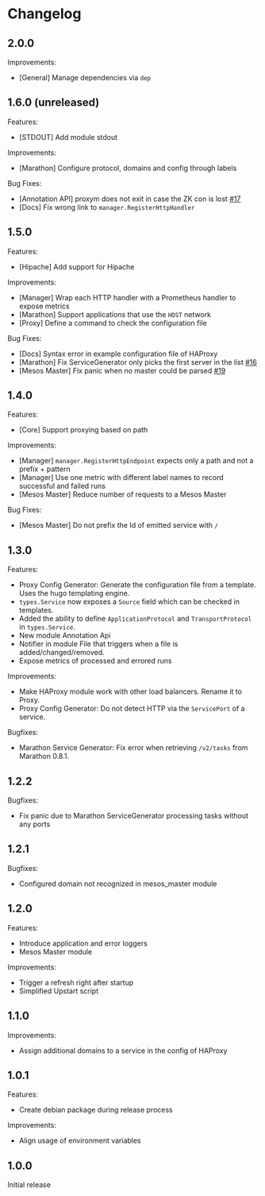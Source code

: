 # Changelog

## 2.0.0

Improvements:
* [General] Manage dependencies via `dep`

## 1.6.0 (unreleased)

Features:
* [STDOUT] Add module stdout

Improvements:
* [Marathon] Configure protocol, domains and config through labels

Bug Fixes:
* [Annotation API] proxym does not exit in case the ZK con is lost [#17](https://github.com/wndhydrnt/proxym/issues/17)
* [Docs] Fix wrong link to `manager.RegisterHttpHandler`

## 1.5.0

Features:
* [Hipache] Add support for Hipache

Improvements:

* [Manager] Wrap each HTTP handler with a Prometheus handler to expose metrics
* [Marathon] Support applications that use the `HOST` network
* [Proxy] Define a command to check the configuration file

Bug Fixes:
* [Docs] Syntax error in example configuration file of HAProxy
* [Marathon] Fix ServiceGenerator only picks the first server in the list [#16](https://github.com/wndhydrnt/proxym/issues/16)
* [Mesos Master] Fix panic when no master could be parsed [#19](https://github.com/wndhydrnt/proxym/issues/19)

## 1.4.0

Features:

* [Core] Support proxying based on path

Improvements:

* [Manager] `manager.RegisterHttpEndpoint` expects only a path and not a prefix + pattern
* [Manager] Use one metric with different label names to record successful and failed runs
* [Mesos Master] Reduce number of requests to a Mesos Master

Bug Fixes:
* [Mesos Master] Do not prefix the Id of emitted service with `/`

## 1.3.0

Features:

* Proxy Config Generator: Generate the configuration file from a template.
  Uses the hugo templating engine.
* `types.Service` now exposes a `Source` field which can be checked in templates.
* Added the ability to define `ApplicationProtocol` and `TransportProtocol` in `types.Service`.
* New module Annotation Api
* Notifier in module File that triggers when a file is added/changed/removed.
* Expose metrics of processed and errored runs

Improvements:

* Make HAProxy module work with other load balancers. Rename it to Proxy.
* Proxy Config Generator: Do not detect HTTP via the `ServicePort` of a service.

Bugfixes:

* Marathon Service Generator: Fix error when retrieving `/v2/tasks` from Marathon 0.8.1.

## 1.2.2

Bugfixes:

* Fix panic due to Marathon ServiceGenerator processing tasks without any ports

## 1.2.1

Bugfixes:

* Configured domain not recognized in mesos_master module

## 1.2.0

Features:

* Introduce application and error loggers
* Mesos Master module

Improvements:

* Trigger a refresh right after startup
* Simplified Upstart script

## 1.1.0

Improvements:

* Assign additional domains to a service in the config of HAProxy

## 1.0.1

Features:

* Create debian package during release process

Improvements:

* Align usage of environment variables

## 1.0.0

Initial release
